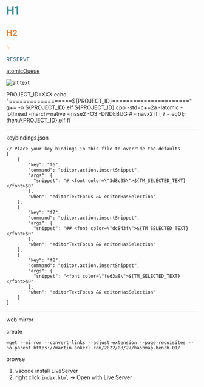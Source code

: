 # <font  color='3d8c95'>H1</font>

## <font  color='dc843f'>H2</font>

<font  color='fed3a8'>*h*</font>

<font  color='235977'>RESERVE</font>

[atomicQueue](https://github.com/max0x7ba/atomic_queue?tab=readme-ov-file)

![alt text](XXX.png)

PROJECT_ID=XXX
echo "==================${PROJECT_ID}======================"
g++ -o ${PROJECT_ID}.elf ${PROJECT_ID}.cpp -std=c++2a -latomic -lpthread -march=native -msse2 -O3 -DNDEBUG # -mavx2
if [ $? -eq 0 ]; then
    ./${PROJECT_ID}.elf
fi

---
keybindings.json
```
// Place your key bindings in this file to override the defaults
[
    {
        "key": "f6",
        "command": "editor.action.insertSnippet",
        "args": {
          "snippet": "# <font color=\"3d8c95\">${TM_SELECTED_TEXT}</font>$0"
        },
        "when": "editorTextFocus && editorHasSelection"
    },
    {
        "key": "f7",
        "command": "editor.action.insertSnippet",
        "args": {
          "snippet": "## <font color=\"dc843f\">${TM_SELECTED_TEXT}</font>$0"
        },
        "when": "editorTextFocus && editorHasSelection"
    },
    {
        "key": "f8",
        "command": "editor.action.insertSnippet",
        "args": {
          "snippet": "<font color=\"fed3a8\">${TM_SELECTED_TEXT}</font>$0"
        },
        "when": "editorTextFocus && editorHasSelection"
    }
]
```

---
web mirror

create
```
wget --mirror --convert-links --adjust-extension --page-requisites --no-parent https://martin.ankerl.com/2022/08/27/hashmap-bench-01/
```
browse
1. vscode install LiveServer
2. right click `index.html` -> Open with Live Server